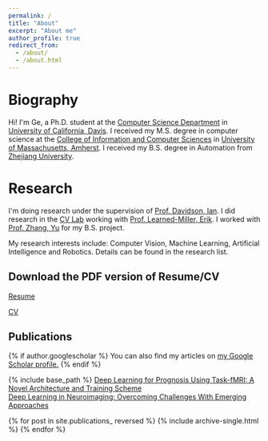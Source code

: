 ```yaml
---
permalink: /
title: "About"
excerpt: "About me"
author_profile: true
redirect_from: 
  - /about/
  - /about.html
---
```


Biography
======
Hi! I'm Ge, a Ph.D. student at the [Computer Science Department](https://cs.ucdavis.edu/) in [University of California, Davis](https://www.ucdavis.edu/). I received my M.S. degree in computer science at the [College of Information and Computer Sciences](https://www.cics.umass.edu/) in [University of Massachusetts, Amherst](https://www.umass.edu/). I received my B.S. degree in Automation from [Zhejiang University](http://www.zju.edu.cn/english/).

Research
======
I'm doing research under the supervision of [Prof. Davidson, Ian](https://faculty.engineering.ucdavis.edu/davidson/).
I did research in the [CV Lab](http://vis-www.cs.umass.edu/?_ga=2.8406261.13071005.1539107294-754893335.1516127699) working with [Prof. Learned-Miller, Erik](https://people.cs.umass.edu/~elm/papers_by_student.html). I worked with [Prof. Zhang, Yu](https://person.zju.edu.cn/en/zhangyu) for my B.S. project.

My research interests include: Computer Vision, Machine Learning, Artificial Intelligence and Robotics. Details can be found in the research list.

Download the PDF version of Resume/CV
------
[Resume](https://geshijoker.github.io/files/resume.pdf)

[CV](https://geshijoker.github.io/files/CV.pdf)

Publications
------

{% if author.googlescholar %}
  You can also find my articles on <u><a href="{{author.googlescholar}}">my Google Scholar profile</a>.</u>
{% endif %}

{% include base_path %}
  [Deep Learning for Prognosis Using Task-fMRI: A Novel Architecture and Training Scheme](https://dl.acm.org/doi/abs/10.1145/3534678.3539362) <br />
  [Deep Learning in Neuroimaging: Overcoming Challenges With Emerging Approaches](https://www.ncbi.nlm.nih.gov/pmc/articles/PMC9200984/) <br />

{% for post in site.publications_ reversed %}
  {% include archive-single.html %}
{% endfor %}
